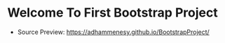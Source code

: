 # Welcome To First Bootstrap Project


 - Source Preview: https://adhammenesy.github.io/BootstrapProject/
